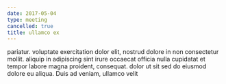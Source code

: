 ```yaml
---
date: 2017-05-04
type: meeting
cancelled: true
title: ullamco ex
---
```

pariatur. voluptate exercitation dolor elit, nostrud dolore in non consectetur mollit. aliquip in adipiscing sint irure occaecat officia nulla cupidatat et tempor labore magna proident, consequat. dolor ut sit sed do eiusmod dolore eu aliqua. Duis ad veniam, ullamco velit
